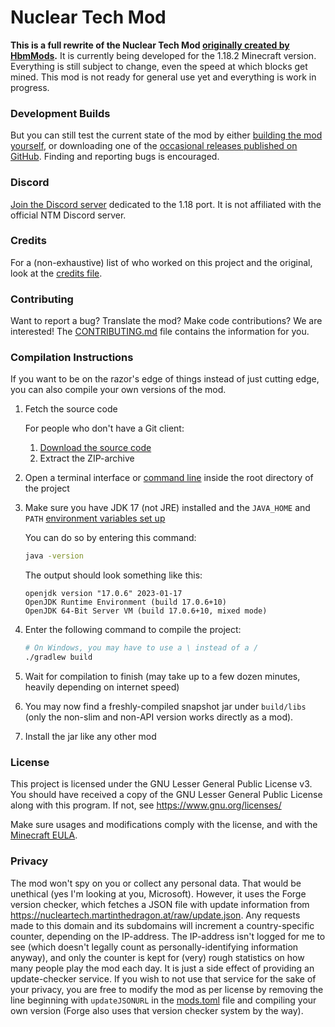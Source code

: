 # Nuclear Tech Mod
**This is a full rewrite of the Nuclear Tech Mod [originally created by HbmMods](https://github.com/HbmMods/Hbm-s-Nuclear-Tech-GIT).**
It is currently being developed for the 1.18.2 Minecraft version.
Everything is still subject to change, even the speed at which blocks get mined. This mod is not ready for general use yet and everything is work in progress.

### Development Builds

But you can still test the current state of the mod by either [building the mod yourself](#compilation-instructions), or downloading one of the [occasional releases published on GitHub](https://github.com/MartinTheDragon/Nuclear-Tech-Mod-Remake/releases). Finding and reporting bugs is encouraged.

### Discord

[Join the Discord server](https://discord.gg/XDrARD2FaJ) dedicated to the 1.18 port. It is not affiliated with the official NTM Discord server.

### Credits

For a (non-exhaustive) list of who worked on this project and the original, look at the [credits file](CREDITS.md).

### Contributing

Want to report a bug? Translate the mod? Make code contributions? We are interested! The [CONTRIBUTING.md](CONTRIBUTING.md) file contains the information for you.

### Compilation Instructions

If you want to be on the razor's edge of things instead of just cutting edge, you can also compile your own versions of the mod.

1. Fetch the source code

   For people who don't have a Git client:

   1. [Download the source code](https://github.com/MartinTheDragon/Nuclear-Tech-Mod-Remake/archive/refs/heads/1.18.zip)
   2. Extract the ZIP-archive

2. Open a terminal interface or [command line](https://www.freecodecamp.org/news/command-line-commands-cli-tutorial/) inside the root directory of the project
3. Make sure you have JDK 17 (not JRE) installed and the `JAVA_HOME` and `PATH` [environment variables set up](https://www3.ntu.edu.sg/home/ehchua/programming/howto/Environment_Variables.html)

   You can do so by entering this command:

   ```bash
   java -version
   ```

   The output should look something like this:

   ```
   openjdk version "17.0.6" 2023-01-17
   OpenJDK Runtime Environment (build 17.0.6+10)
   OpenJDK 64-Bit Server VM (build 17.0.6+10, mixed mode)
   ```

4. Enter the following command to compile the project:

   ```bash
   # On Windows, you may have to use a \ instead of a /
   ./gradlew build
   ```

5. Wait for compilation to finish (may take up to a few dozen minutes, heavily depending on internet speed)
6. You may now find a freshly-compiled snapshot jar under `build/libs` (only the non-slim and non-API version works directly as a mod).
7. Install the jar like any other mod

### License

This project is licensed under the GNU Lesser General Public License v3. You should have received a copy of the GNU Lesser General Public License
along with this program.  If not, see <https://www.gnu.org/licenses/>

Make sure usages and modifications comply with the license, and with the [Minecraft EULA](https://account.mojang.com/documents/minecraft_eula).

### Privacy

The mod won't spy on you or collect any personal data. That would be unethical (yes I'm looking at you, Microsoft).
However, it uses the Forge version checker, which fetches a JSON file with update information from <https://nucleartech.martinthedragon.at/raw/update.json>.
Any requests made to this domain and its subdomains will increment a country-specific counter, depending on the IP-address.
The IP-address isn't logged for me to see (which doesn't legally count as personally-identifying information anyway), and only the counter is kept for (very) rough statistics on how many people play the mod each day.
It is just a side effect of providing an update-checker service.
If you wish to not use that service for the sake of your privacy, you are free to modify the mod as per license by removing the line beginning with `updateJSONURL` in the [mods.toml](src/main/resources/META-INF/mods.toml) file and compiling your own version (Forge also uses that version checker system by the way).

